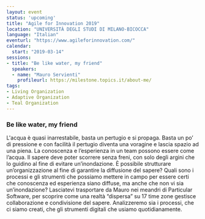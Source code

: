 ```yaml
---
layout: event
status: 'upcoming'
title: "Agile for Innovation 2019"
location: "UNIVERSITÀ DEGLI STUDI DI MILANO-BICOCCA"
language: "Italian"
eventurl: "https://www.agileforinnovation.com/"
calendar:
  start: "2019-03-14"
sessions:
- title: "Be like water, my friend"
  speakers:
  - name: "Mauro Servienti"
    profileurl: https://milestone.topics.it/about-me/
tags:
- Living Organization
- Adaptive Organization
- Teal Organization
---
```


### Be like water, my friend

L'acqua è quasi inarrestabile, basta un pertugio e si propaga. Basta un po’ di pressione e con facilità il pertugio diventa una voragine e lascia spazio ad una piena. La conoscenza e l’esperienza in un team possono essere come l’acqua. Il sapere deve poter scorrere senza freni, con solo degli argini che lo guidino al fine di evitare un’inondazione. È possibile strutturare un’organizzazione al fine di garantire la diffusione del sapere? Quali sono i processi e gli strumenti che possiamo mettere in campo per essere certi che conoscenza ed esperienza siano diffuse, ma anche che non vi sia un’inondazione? Lasciatevi trasportare da Mauro nei meandri di Particular Software, per scoprire come una realtà “dispersa” su 17 time zone gestisce collaborazione e condivisione del sapere. Analizzeremo sia i processi, che ci siamo creati, che gli strumenti digitali che usiamo quotidianamente.
